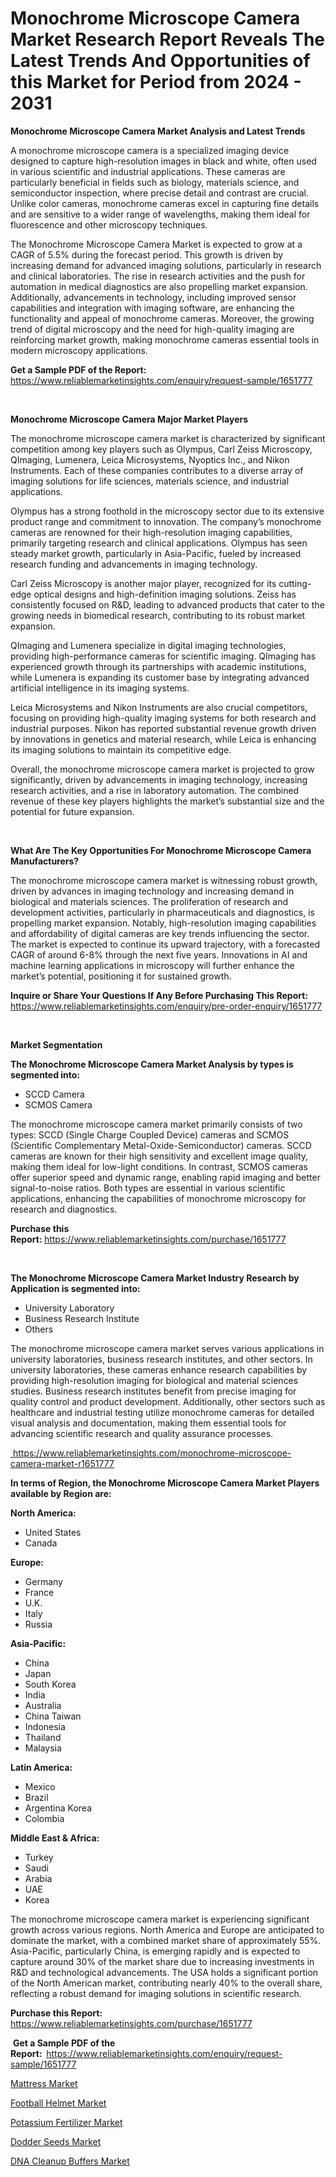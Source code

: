 <p><h1>Monochrome Microscope Camera Market Research Report Reveals The Latest Trends And Opportunities of this Market for Period from 2024 - 2031</h1></p><p><strong>Monochrome Microscope Camera Market Analysis and Latest Trends</strong></p>
<p><p>A monochrome microscope camera is a specialized imaging device designed to capture high-resolution images in black and white, often used in various scientific and industrial applications. These cameras are particularly beneficial in fields such as biology, materials science, and semiconductor inspection, where precise detail and contrast are crucial. Unlike color cameras, monochrome cameras excel in capturing fine details and are sensitive to a wider range of wavelengths, making them ideal for fluorescence and other microscopy techniques.</p><p>The Monochrome Microscope Camera Market is expected to grow at a CAGR of 5.5% during the forecast period. This growth is driven by increasing demand for advanced imaging solutions, particularly in research and clinical laboratories. The rise in research activities and the push for automation in medical diagnostics are also propelling market expansion. Additionally, advancements in technology, including improved sensor capabilities and integration with imaging software, are enhancing the functionality and appeal of monochrome cameras. Moreover, the growing trend of digital microscopy and the need for high-quality imaging are reinforcing market growth, making monochrome cameras essential tools in modern microscopy applications.</p></p>
<p><strong>Get a Sample PDF of the Report:&nbsp;</strong> <a href="https://www.reliablemarketinsights.com/enquiry/request-sample/1651777?utm_campaign=1355&utm_medium=2&utm_source=Github&utm_content=ia&utm_term=27092024&utm_id=monochrome-microscope-camera">https://www.reliablemarketinsights.com/enquiry/request-sample/1651777</a></p>
<p>&nbsp;</p>
<p><strong>Monochrome Microscope Camera Major Market Players</strong></p>
<p><p>The monochrome microscope camera market is characterized by significant competition among key players such as Olympus, Carl Zeiss Microscopy, QImaging, Lumenera, Leica Microsystems, Nyoptics Inc., and Nikon Instruments. Each of these companies contributes to a diverse array of imaging solutions for life sciences, materials science, and industrial applications.</p><p>Olympus has a strong foothold in the microscopy sector due to its extensive product range and commitment to innovation. The company’s monochrome cameras are renowned for their high-resolution imaging capabilities, primarily targeting research and clinical applications. Olympus has seen steady market growth, particularly in Asia-Pacific, fueled by increased research funding and advancements in imaging technology.</p><p>Carl Zeiss Microscopy is another major player, recognized for its cutting-edge optical designs and high-definition imaging solutions. Zeiss has consistently focused on R&D, leading to advanced products that cater to the growing needs in biomedical research, contributing to its robust market expansion.</p><p>QImaging and Lumenera specialize in digital imaging technologies, providing high-performance cameras for scientific imaging. QImaging has experienced growth through its partnerships with academic institutions, while Lumenera is expanding its customer base by integrating advanced artificial intelligence in its imaging systems.</p><p>Leica Microsystems and Nikon Instruments are also crucial competitors, focusing on providing high-quality imaging systems for both research and industrial purposes. Nikon has reported substantial revenue growth driven by innovations in genetics and material research, while Leica is enhancing its imaging solutions to maintain its competitive edge.</p><p>Overall, the monochrome microscope camera market is projected to grow significantly, driven by advancements in imaging technology, increasing research activities, and a rise in laboratory automation. The combined revenue of these key players highlights the market’s substantial size and the potential for future expansion.</p></p>
<p>&nbsp;</p>
<p><strong>What Are The Key Opportunities For Monochrome Microscope Camera Manufacturers?</strong></p>
<p><p>The monochrome microscope camera market is witnessing robust growth, driven by advances in imaging technology and increasing demand in biological and materials sciences. The proliferation of research and development activities, particularly in pharmaceuticals and diagnostics, is propelling market expansion. Notably, high-resolution imaging capabilities and affordability of digital cameras are key trends influencing the sector. The market is expected to continue its upward trajectory, with a forecasted CAGR of around 6-8% through the next five years. Innovations in AI and machine learning applications in microscopy will further enhance the market’s potential, positioning it for sustained growth.</p></p>
<p><strong>Inquire or Share Your Questions If Any Before Purchasing This Report:</strong> <a href="https://www.reliablemarketinsights.com/enquiry/pre-order-enquiry/1651777?utm_campaign=1355&utm_medium=2&utm_source=Github&utm_content=ia&utm_term=27092024&utm_id=monochrome-microscope-camera">https://www.reliablemarketinsights.com/enquiry/pre-order-enquiry/1651777</a></p>
<p>&nbsp;</p>
<p><strong>Market Segmentation</strong></p>
<p><strong>The Monochrome Microscope Camera Market Analysis by types is segmented into:</strong></p>
<p><ul><li>SCCD Camera</li><li>SCMOS Camera</li></ul></p>
<p><p>The monochrome microscope camera market primarily consists of two types: SCCD (Single Charge Coupled Device) cameras and SCMOS (Scientific Complementary Metal-Oxide-Semiconductor) cameras. SCCD cameras are known for their high sensitivity and excellent image quality, making them ideal for low-light conditions. In contrast, SCMOS cameras offer superior speed and dynamic range, enabling rapid imaging and better signal-to-noise ratios. Both types are essential in various scientific applications, enhancing the capabilities of monochrome microscopy for research and diagnostics.</p></p>
<p><strong>Purchase this Report:&nbsp;</strong><a href="https://www.reliablemarketinsights.com/purchase/1651777?utm_campaign=1355&utm_medium=2&utm_source=Github&utm_content=ia&utm_term=27092024&utm_id=monochrome-microscope-camera">https://www.reliablemarketinsights.com/purchase/1651777</a></p>
<p>&nbsp;</p>
<p><strong>The Monochrome Microscope Camera Market Industry Research by Application is segmented into:</strong></p>
<p><ul><li>University Laboratory</li><li>Business Research Institute</li><li>Others</li></ul></p>
<p><p>The monochrome microscope camera market serves various applications in university laboratories, business research institutes, and other sectors. In university laboratories, these cameras enhance research capabilities by providing high-resolution imaging for biological and material sciences studies. Business research institutes benefit from precise imaging for quality control and product development. Additionally, other sectors such as healthcare and industrial testing utilize monochrome cameras for detailed visual analysis and documentation, making them essential tools for advancing scientific research and quality assurance processes.</p></p>
<p><a href="https://www.reliablemarketinsights.com/monochrome-microscope-camera-market-r1651777?utm_campaign=1355&utm_medium=2&utm_source=Github&utm_content=ia&utm_term=27092024&utm_id=monochrome-microscope-camera">&nbsp;https://www.reliablemarketinsights.com/monochrome-microscope-camera-market-r1651777</a></p>
<p><strong>In terms of Region, the Monochrome Microscope Camera Market Players available by Region are:</strong></p>
<p>
    <p> <strong> North America: </strong>
        <ul>
            <li>United States</li>
            <li>Canada</li>
        </ul>
        </p> 
    <p> <strong> Europe: </strong>
        <ul>
            <li>Germany</li>
            <li>France</li>
            <li>U.K.</li>
            <li>Italy</li>
            <li>Russia</li>
        </ul>
        </p> 
    <p> <strong> Asia-Pacific: </strong>
        <ul>
            <li>China</li>
            <li>Japan</li>
            <li>South Korea</li>
            <li>India</li>
            <li>Australia</li>
            <li>China Taiwan</li>
            <li>Indonesia</li>
            <li>Thailand</li>
            <li>Malaysia</li>
        </ul>
        </p> 
    <p> <strong> Latin America: </strong>
        <ul>
            <li>Mexico</li>
            <li>Brazil</li>
            <li>Argentina Korea</li>
            <li>Colombia</li>
        </ul>
        </p> 
    <p> <strong> Middle East & Africa: </strong>
        <ul>
            <li>Turkey</li>
            <li>Saudi</li>
            <li>Arabia</li>
            <li>UAE</li>
            <li>Korea</li>
        </ul>
    </p>
    </p>
<p><p>The monochrome microscope camera market is experiencing significant growth across various regions. North America and Europe are anticipated to dominate the market, with a combined market share of approximately 55%. Asia-Pacific, particularly China, is emerging rapidly and is expected to capture around 30% of the market share due to increasing investments in R&D and technological advancements. The USA holds a significant portion of the North American market, contributing nearly 40% to the overall share, reflecting a robust demand for imaging solutions in scientific research.</p></p>
<p><strong>Purchase this Report: </strong><a href="https://www.reliablemarketinsights.com/purchase/1651777?utm_campaign=1355&utm_medium=2&utm_source=Github&utm_content=ia&utm_term=27092024&utm_id=monochrome-microscope-camera">https://www.reliablemarketinsights.com/purchase/1651777</a></p>
<p>&nbsp;<strong>Get a Sample PDF of the Report:&nbsp;&nbsp;</strong><a href="https://www.reliablemarketinsights.com/enquiry/request-sample/1651777?utm_campaign=1355&utm_medium=2&utm_source=Github&utm_content=ia&utm_term=27092024&utm_id=monochrome-microscope-camera">https://www.reliablemarketinsights.com/enquiry/request-sample/1651777</a></p>
<p><strong></strong></p>
<p><p><a href="https://issuu.com/reportprime-2/docs/mattress-market-size-2030.pptx_6bc9757c08d434?utm_campaign=1355&utm_medium=2&utm_source=Github&utm_content=ia&utm_term=27092024&utm_id=monochrome-microscope-camera">Mattress Market</a></p><p><a href="https://issuu.com/reportprime-2/docs/football-helmet-market-size-2030.pp_9bf95a9c836f37?utm_campaign=1355&utm_medium=2&utm_source=Github&utm_content=ia&utm_term=27092024&utm_id=monochrome-microscope-camera">Football Helmet Market</a></p><p><a href="https://www.linkedin.com/pulse/strategic-market-insights-navigating-global-potassium-fertilizer-d59he?utm_campaign=1355&utm_medium=2&utm_source=Github&utm_content=ia&utm_term=27092024&utm_id=monochrome-microscope-camera">Potassium Fertilizer Market</a></p><p><a href="https://www.linkedin.com/pulse/what-factors-influence-dodder-seeds-market-coming-years-product-slnee?utm_campaign=1355&utm_medium=2&utm_source=Github&utm_content=ia&utm_term=27092024&utm_id=monochrome-microscope-camera">Dodder Seeds Market</a></p><p><a href="https://github.com/luckyshygirl/Market-Research-Report-List-6/blob/main/dna-cleanup-buffers-market.md?utm_campaign=1355&utm_medium=2&utm_source=Github&utm_content=ia&utm_term=27092024&utm_id=monochrome-microscope-camera">DNA Cleanup Buffers Market</a></p></p>